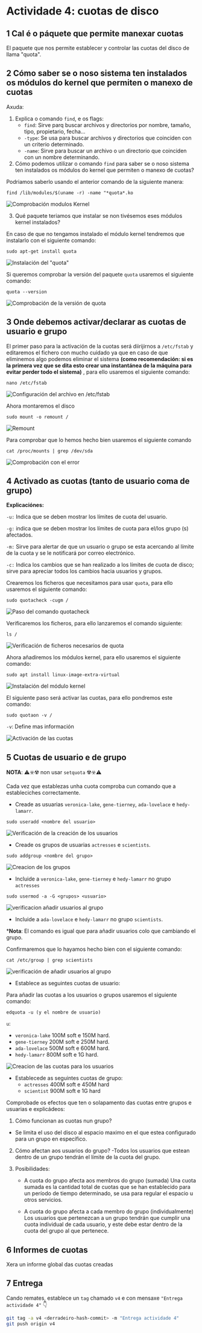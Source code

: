 # Actividade 4: cuotas de disco

## 1 Cal é o páquete que permite manexar cuotas
El paquete que nos permite establecer y controlar las cuotas del disco de llama "quota".

## 2 Cómo saber se o noso sistema ten instalados os módulos do kernel que permiten o manexo de cuotas

Axuda:

1. Explica o comando `find`, e os flags:
   - `find`: Sirve parq buscar archivos y directorios por nombre, tamaño, tipo, propietario, fecha... 
   - `-type`: Se usa para buscar archivos   y directorios que coinciden con un criterio determinado.
   - `-name`: Sirve para buscar un archivo o un directorio que coinciden con un nombre determinando. 
2. Cómo podemos utilizar o comando `find` para saber se o noso sistema ten instalados os módulos do kernel que permiten o manexo de cuotas?

Podriamos saberlo usando el anterior comando de la siguiente manera:

~~~
find /lib/modules/$(uname -r) -name "*quota*.ko
~~~

![Comprobación modulos Kernel](./ImagenesFinal/comprobacion%20cuotas.png)

3. Qué paquete teriamos que instalar se non tivésemos eses módulos kernel instalados?

En caso de que no tengamos instalado el módulo kernel tendremos que instalarlo con el siguiente comando:

~~~
sudo apt-get install quota
~~~

![Instalación del "quota"](./ImagenesFinal/Instalacion%20de%20modulo%20kernenl.png)

Si queremos comprobar la versión del paquete `quota` usaremos el siguiente comando:

~~~
quota --version
~~~

![Comprobación de la versión de quota](./ImagenesFinal/version%20del%20paquete%20quota.png)

## 3 Onde debemos activar/declarar as cuotas de usuario e grupo

El primer paso para la activación de la cuotas será diirijirnos a `/etc/fstab` y editaremos el fichero con mucho cuidado ya que en caso de que eliminemos algo podemos eliminar el sistema **(como recomendación: si es la primera vez que se dita esto crear una instantánea de la máquina para evitar perder todo el sistema)** , para ello usaremos el siguiente comando:

~~~
nano /etc/fstab
~~~

![Configuración del archivo en /etc/fstab](./ImagenesFinal/%C3%A7configuracion%20fstab.png)

Ahora montaremos el disco

~~~
sudo mount -o remount /
~~~

![Remount](./ImagenesFinal/Paso%20remount.png)

Para comprobar que lo hemos hecho bien usaremos el siguiente comando

~~~
cat /proc/mounts | grep /dev/sda
~~~

![Comprobación con el error](./ImagenesFinal/Error%20que%20sale%20en%20la%20comprobaci%C3%B3n.png)

## 4 Activado as cuotas (tanto de usuario coma de grupo)

**Explicaciónes:**

`-u:` Indica que se deben mostrar los límites de cuota del usuario.

`-g:` indica que se deben mostrar los límites de cuota para el/los grupo
(s) afectados. 

`-m:` Sirve para alertar de que un usuario o grupo se esta acercando al límite de la cuota y se le notificará por correo electrónico.

`-c:` Indica los cambios que se han realizado a los límites de cuota de disco; sirve para apreciar todos los cambios hacia usuarios y grupos.

Crearemos los ficheros que necesitamos para usar `quota`, para ello usaremos el siguiente comando:

~~~
sudo quotacheck -cugm /
~~~

![Paso del comando quotacheck](./ImagenesFinal/Paso%20quotachek.png)

Verificaremos los ficheros, para ello lanzaremos el comando siguiente:

~~~
ls /
~~~

![Verificación de ficheros necesarios de quota](./ImagenesFinal/verificacion%20de%20ficheros.png)

Ahora añadiremos los módulos kernel, para ello usaremos el siguiente comando:

~~~
sudo apt install linux-image-extra-virtual
~~~

![Instalación del módulo kernel](./ImagenesFinal/intalacion%20modulos%20kernel.png)

El siguiente paso será activar las cuotas, para ello pondremos este comando:

~~~
sudo quotaon -v /
~~~

`-v`: Define mas información

![Activación de las cuotas](./ImagenesFinal/activacion%20de%20cuotas.png)

## 5 Cuotas de usuario e de grupo

**NOTA**: ⚠️☣️☢️ non usar `setquota` ☢️☣️⚠️

Cada vez que establezas unha cuota comproba cun comando que a estableciches correctamente.

- Creade as usuarias `veronica-lake`, `gene-tierney`, `ada-lovelace` e `hedy-lamarr`.

~~~
sudo useradd <nombre del usuario>
~~~

![Verificación de la creación de los usuarios](./ImagenesFinal/verificacion%20de%20usuarios.png)

- Creade os grupos de usuarias `actresses` e `scientists`.

~~~
sudo addgroup <nombre del grupo>
~~~

![Creacion de los grupos](./ImagenesFinal/verificacion%20de%20creacion%20de%20los%20grupos.png)

- Incluide a `veronica-lake`, `gene-tierney` e `hedy-lamarr` no grupo `actresses`

~~~
sudo usermod -a -G <grupos> <usuario>
~~~

![verificacion añadir usuarios al grupo](./ImagenesFinal/actresses.png)

- Incluide a `ada-lovelace` e `hedy-lamarr` no grupo `scientists`.

***Nota**: El comando es igual que para añadir usuarios colo que cambiando el grupo.

Confirmaremos que lo hayamos hecho bien con el siguiente comando:

~~~
cat /etc/group | grep scientists
~~~

![verificación de añadir usuarios al grupo](./ImagenesFinal/scientists.png)

- Establece as seguintes cuotas de usuario:

Para añadir las cuotas a los usuarios o grupos usaremos el siguiente comando:

~~~
edquota -u (y el nombre de usuario)
~~~

`u`: 

   - `veronica-lake` 100M soft e 150M hard.
   - `gene-tierney` 200M soft e 250M hard.
   - `ada-lovelace` 500M soft e 600M hard.
   - `hedy-lamarr` 800M soft e 1G hard.

![Creacion de las cuotas para los usuarios](./ImagenesFinal/cuotas%20creadas%201.png)

- Establecede as seguintes cuotas de grupo:
   - `actresses` 400M soft e 450M hard
   - `scientist` 900M soft e 1G hard



Comprobade os efectos que ten o solapamento das cuotas entre grupos e usuarias e explicádeos:

1. Cómo funcionan as cuotas nun grupo?
- Se limita el uso del disco al espacio maximo en el que estea configurado para un grupo en específico.

2. Cómo afectan aos usuarios do grupo?
-Todos los usuarios que estean dentro de un grupo tendrán el límite de la cuota del grupo.

3. Posibilidades:
   - A cuota do grupo afecta aos membros do grupo (sumada)
   Una cuota sumada es la cantidad total de cuotas que se han establecido para un período de tiempo determinado, se usa para regular el espacio u otros servicios.

   - A cuota do grupo afecta a cada membro do grupo (individualmente)
   Los usuarios que pertenezcan a un grupo tendrán que cumplir una cuota individual de cada usuario, y este debe estar dentro de la cuota del grupo al que pertenece.

## 6 Informes de cuotas

Xera un informe global das cuotas creadas

## 7 Entrega

Cando remates, establece un `tag` chamado `v4` e con mensaxe `"Entrega actividade 4"` 👇

```sh
git tag -a v4 <derradeiro-hash-commit> -m "Entrega actividade 4"
git push origin v4
```
